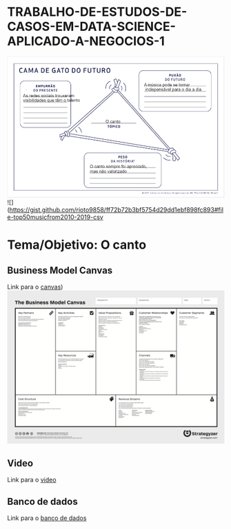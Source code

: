 # TRABALHO-DE-ESTUDOS-DE-CASOS-EM-DATA-SCIENCE-APLICADO-A-NEGOCIOS-1
![](https://github.com/MarquesGabie/TRABALHO-DE-ESTUDOS-DE-CASOS-EM-DATA-SCIENCE-APLICADO-A-NEGOCIOS-1/blob/main/Captura%20de%20tela%202022-10-19%20084644.png)
![] (https://gist.github.com/rioto9858/ff72b72b3bf5754d29dd1ebf898fc893#file-top50musicfrom2010-2019-csv
# Tema/Objetivo: O canto

## Business Model Canvas
Link para o [canvas](https://next.canvanizer.com/canvas/rClgz3Y04Ulkk))
![figura](https://github.com/Account-onmi-2xplanet/a/blob/main/Business_Model_Canvas.png)


## Video
Link para o [video](www.youtube.com)

## Banco de dados
Link para o [banco de dados](https://gist.github.com/rioto9858/ff72b72b3bf5754d29dd1ebf898fc893#file-top50musicfrom2010-2019-csv)
